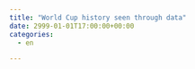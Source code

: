 ```yaml
---
title: "World Cup history seen through data"
date: 2999-01-01T17:00:00+00:00
categories: 
  - en

---
```

